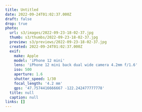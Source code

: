 ```yaml
---
title: Untitled
date: 2022-09-24T01:02:37.000Z
draft: false
drop: true
photo:
  url: s3/images/2022-09-23-18-02-37.jpg
  thumb: s3/thumbs/2022-09-23-18-02-37.jpg
  preview: s3/previews/2022-09-23-18-02-37.jpg
  created: 2022-09-24T01:02:37.000Z
  exif:
    make: Apple
    model: 'iPhone 12 mini'
    lens: 'iPhone 12 mini back dual wide camera 4.2mm f/1.6'
    iso: 500
    aperture: 1.6
    shutter_speed: 1/30
    focal_length: '4.2 mm'
    gps: '47.7574416666667 -122.242477777778'
  title: null
  caption: null
links: []
---
```

